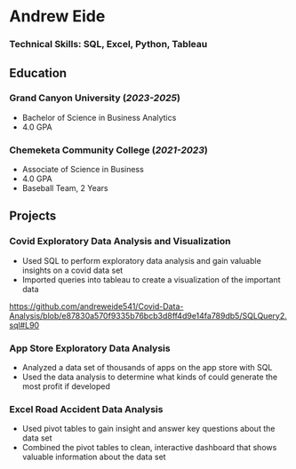 # Andrew Eide

### Technical Skills: SQL, Excel, Python, Tableau

## Education
### Grand Canyon University (_2023-2025_)
 - Bachelor of Science in Business Analytics
 - 4.0 GPA
### Chemeketa Community College (_2021-2023_)
 - Associate of Science in Business
 - 4.0 GPA
 - Baseball Team, 2 Years

## Projects
### Covid Exploratory Data Analysis and Visualization
- Used SQL to perform exploratory data analysis and gain valuable insights on a covid data set
- Imported queries into tableau to create a visualization of the important data

https://github.com/andreweide541/Covid-Data-Analysis/blob/e87830a570f9335b76bcb3d8ff4d9e14fa789db5/SQLQuery2.sql#L90

### App Store Exploratory Data Analysis
- Analyzed a data set of thousands of apps on the app store with SQL
- Used the data analysis to determine what kinds of could generate the most profit if developed

### Excel Road Accident Data Analysis
- Used pivot tables to gain insight and answer key questions about the data set
- Combined the pivot tables to clean, interactive dashboard that shows valuable information about the data set
